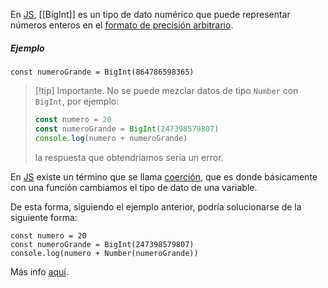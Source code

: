 En [JS](https://developer.mozilla.org/es/docs/Glossary/JavaScript), [[BigInt]] es un tipo de dato numérico que puede representar números enteros en el [formato de precisión arbitrario](https://en.wikipedia.org/wiki/Arbitrary-precision_arithmetic).

##### Ejemplo

````JS
const numeroGrande = BigInt(864786598365)
````

>[!tip] Importante.
>No se puede mezclar datos de tipo ``Number`` con ``BigInt``, por ejemplo:
>````JavaScript
>const numero = 20
>const numeroGrande = BigInt(247398579807)
>console.log(numero + numeroGrande)
>````
>la respuesta que obtendríamos sería un error.

En [JS](https://developer.mozilla.org/es/docs/Glossary/JavaScript) existe un término que se llama [coerción](https://developer.mozilla.org/es/docs/Glossary/Type_coercion), que es donde básicamente con una función cambiamos el tipo de dato de una variable.

De esta forma, siguiendo el ejemplo anterior, podría solucionarse de la siguiente forma:

````JS
const numero = 20
const numeroGrande = BigInt(247398579807)
console.log(numero + Number(numeroGrande))
````

Más info [aquí](https://developer.mozilla.org/es/docs/Glossary/BigInt).